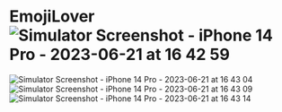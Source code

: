 # EmojiLover![Simulator Screenshot - iPhone 14 Pro - 2023-06-21 at 16 42 59](https://github.com/knurtopalli/EmojiLover/assets/134601632/cf714f49-d2a4-497d-b0c4-1267412bf77c)
![Simulator Screenshot - iPhone 14 Pro - 2023-06-21 at 16 43 04](https://github.com/knurtopalli/EmojiLover/assets/134601632/720e9293-d2ab-497b-aaf4-67aca8e77f16)
![Simulator Screenshot - iPhone 14 Pro - 2023-06-21 at 16 43 09](https://github.com/knurtopalli/EmojiLover/assets/134601632/bd16ea40-5595-43bb-badf-0a68b8cab5ea)
![Simulator Screenshot - iPhone 14 Pro - 2023-06-21 at 16 43 14](https://github.com/knurtopalli/EmojiLover/assets/134601632/cf22028c-e41b-444b-8bfe-a273b942cff6)
